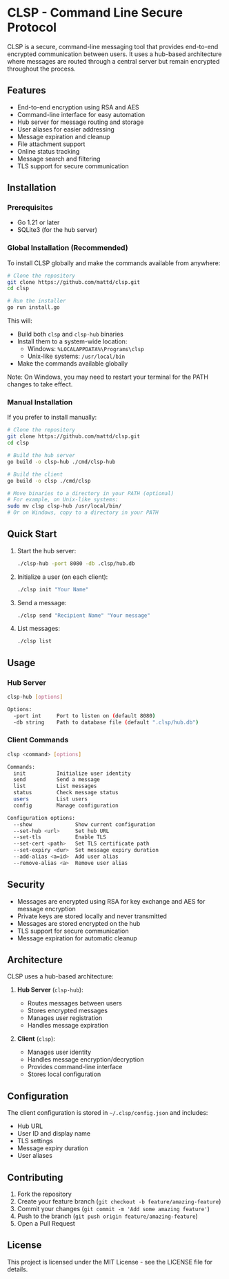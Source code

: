 # CLSP - Command Line Secure Protocol

CLSP is a secure, command-line messaging tool that provides end-to-end encrypted communication between users. It uses a hub-based architecture where messages are routed through a central server but remain encrypted throughout the process.

## Features

- End-to-end encryption using RSA and AES
- Command-line interface for easy automation
- Hub server for message routing and storage
- User aliases for easier addressing
- Message expiration and cleanup
- File attachment support
- Online status tracking
- Message search and filtering
- TLS support for secure communication

## Installation

### Prerequisites

- Go 1.21 or later
- SQLite3 (for the hub server)

### Global Installation (Recommended)

To install CLSP globally and make the commands available from anywhere:

```bash
# Clone the repository
git clone https://github.com/mattd/clsp.git
cd clsp

# Run the installer
go run install.go
```

This will:
- Build both `clsp` and `clsp-hub` binaries
- Install them to a system-wide location:
  - Windows: `%LOCALAPPDATA%\Programs\clsp`
  - Unix-like systems: `/usr/local/bin`
- Make the commands available globally

Note: On Windows, you may need to restart your terminal for the PATH changes to take effect.

### Manual Installation

If you prefer to install manually:

```bash
# Clone the repository
git clone https://github.com/mattd/clsp.git
cd clsp

# Build the hub server
go build -o clsp-hub ./cmd/clsp-hub

# Build the client
go build -o clsp ./cmd/clsp

# Move binaries to a directory in your PATH (optional)
# For example, on Unix-like systems:
sudo mv clsp clsp-hub /usr/local/bin/
# Or on Windows, copy to a directory in your PATH
```

## Quick Start

1. Start the hub server:
   ```bash
   ./clsp-hub -port 8080 -db .clsp/hub.db
   ```

2. Initialize a user (on each client):
   ```bash
   ./clsp init "Your Name"
   ```

3. Send a message:
   ```bash
   ./clsp send "Recipient Name" "Your message"
   ```

4. List messages:
   ```bash
   ./clsp list
   ```

## Usage

### Hub Server

```bash
clsp-hub [options]

Options:
  -port int     Port to listen on (default 8080)
  -db string    Path to database file (default ".clsp/hub.db")
```

### Client Commands

```bash
clsp <command> [options]

Commands:
  init          Initialize user identity
  send          Send a message
  list          List messages
  status        Check message status
  users         List users
  config        Manage configuration

Configuration options:
  --show              Show current configuration
  --set-hub <url>     Set hub URL
  --set-tls           Enable TLS
  --set-cert <path>   Set TLS certificate path
  --set-expiry <dur>  Set message expiry duration
  --add-alias <a=id>  Add user alias
  --remove-alias <a>  Remove user alias
```

## Security

- Messages are encrypted using RSA for key exchange and AES for message encryption
- Private keys are stored locally and never transmitted
- Messages are stored encrypted on the hub
- TLS support for secure communication
- Message expiration for automatic cleanup

## Architecture

CLSP uses a hub-based architecture:

1. **Hub Server** (`clsp-hub`):
   - Routes messages between users
   - Stores encrypted messages
   - Manages user registration
   - Handles message expiration

2. **Client** (`clsp`):
   - Manages user identity
   - Handles message encryption/decryption
   - Provides command-line interface
   - Stores local configuration

## Configuration

The client configuration is stored in `~/.clsp/config.json` and includes:
- Hub URL
- User ID and display name
- TLS settings
- Message expiry duration
- User aliases

## Contributing

1. Fork the repository
2. Create your feature branch (`git checkout -b feature/amazing-feature`)
3. Commit your changes (`git commit -m 'Add some amazing feature'`)
4. Push to the branch (`git push origin feature/amazing-feature`)
5. Open a Pull Request

## License

This project is licensed under the MIT License - see the LICENSE file for details. 